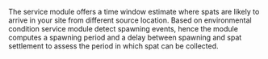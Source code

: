 The service module offers a time window estimate where spats are likely to arrive in your site from different source location. Based on environmental condition service module detect spawning events, hence the module computes a spawning period and a delay between spawning and spat settlement to assess the period  in which spat can  be  collected. 